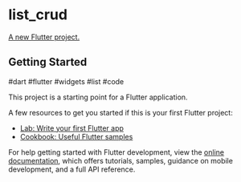 # list_crud

[A new Flutter project.](https://github.com/ardiyansahherman/listcrud/issues/1#issue-1397747829)

## Getting Started
#dart #flutter #widgets #list #code

This project is a starting point for a Flutter application.

A few resources to get you started if this is your first Flutter project:

- [Lab: Write your first Flutter app](https://docs.flutter.dev/get-started/codelab)
- [Cookbook: Useful Flutter samples](https://docs.flutter.dev/cookbook)

For help getting started with Flutter development, view the
[online documentation](https://docs.flutter.dev/), which offers tutorials,
samples, guidance on mobile development, and a full API reference.
